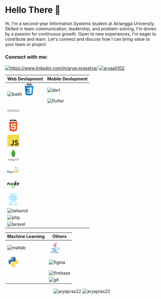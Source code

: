 ### <h1> Hello There 👋 </h1>
Hi, I'm a second-year Information Systems student at Airlangga University. Skilled in team communication, leadership, and problem-solving, I'm driven by a passion for continuous growth. Open to new experiences, I'm eager to contribute and learn. Let's connect and discuss how I can bring value to your team or project


<h3 align="left">Connect with me:</h3>
<p align="left">
<a href="https://www.linkedin.com/in/arya-prasetya/" target="blank"><img align="center" src="https://raw.githubusercontent.com/rahuldkjain/github-profile-readme-generator/master/src/images/icons/Social/linked-in-alt.svg" alt="https://www.linkedin.com/in/arya-prasetya/" height="30" width="40" /></a>
<a href="https://instagram.com/aryaa0102" target="blank"><img align="center" src="https://raw.githubusercontent.com/rahuldkjain/github-profile-readme-generator/master/src/images/icons/Social/instagram.svg" alt="aryaa0102" height="30" width="40" /></a>
</p>

| Web Devlopment | Mobile Devlopment |
| ------------- | ------------- |
| <img src="https://www.vectorlogo.zone/logos/gnu_bash/gnu_bash-icon.svg" alt="bash" width="40" height="40"/> <img src="https://raw.githubusercontent.com/devicons/devicon/master/icons/css3/css3-original-wordmark.svg" alt="css3" width="40" height="40"/> | <img src="https://www.vectorlogo.zone/logos/dartlang/dartlang-icon.svg" alt="dart" width="40" height="40"/> |
|  | <img src="https://www.vectorlogo.zone/logos/flutterio/flutterio-icon.svg" alt="flutter" width="40" height="40"/> |
| <img src="https://raw.githubusercontent.com/devicons/devicon/master/icons/express/express-original-wordmark.svg" alt="express" width="40" height="40"/> |  |
| <img src="https://raw.githubusercontent.com/devicons/devicon/master/icons/html5/html5-original-wordmark.svg" alt="html5" width="40" height="40"/> |  |
| <img src="https://raw.githubusercontent.com/devicons/devicon/master/icons/javascript/javascript-original.svg" alt="javascript" width="40" height="40"/> |  |
| <img src="https://raw.githubusercontent.com/devicons/devicon/master/icons/mongodb/mongodb-original-wordmark.svg" alt="mongodb" width="40" height="40"/> |  |
| <img src="https://raw.githubusercontent.com/devicons/devicon/master/icons/mysql/mysql-original-wordmark.svg" alt="mysql" width="40" height="40"/> |  |
| <img src="https://raw.githubusercontent.com/devicons/devicon/master/icons/nodejs/nodejs-original-wordmark.svg" alt="nodejs" width="40" height="40"/> |  |
| <img src="https://raw.githubusercontent.com/devicons/devicon/master/icons/react/react-original-wordmark.svg" alt="react" width="40" height="40"/> |  |
| <img src="https://www.vectorlogo.zone/logos/tailwindcss/tailwindcss-icon.svg" alt="tailwind" width="40" height="40"/> |  |
| <img src="https://www.vectorlogo.zone/logos/php/php-icon.svg" alt="php" width="40" height="40"/> |  |
| <img src="https://www.vectorlogo.zone/logos/laravel/laravel-icon.svg" alt="laravel" width="40" height="40"/> |  |

| Machine Learning | Others |
| ------------- | ------------- |
| <img src="https://upload.wikimedia.org/wikipedia/commons/2/21/Matlab_Logo.png" alt="matlab" width="40" height="40"/> | <img src="https://raw.githubusercontent.com/devicons/devicon/master/icons/java/java-original.svg" alt="java" width="40" height="40"/> |
| <img src="https://raw.githubusercontent.com/devicons/devicon/master/icons/python/python-original.svg" alt="python" width="40" height="40"/> | <img src="https://www.vectorlogo.zone/logos/figma/figma-icon.svg" alt="figma" width="40" height="40"/> |
|  | <img src="https://www.vectorlogo.zone/logos/firebase/firebase-icon.svg" alt="firebase" width="40" height="40"/> |
|  | <img src="https://www.vectorlogo.zone/logos/git-scm/git-scm-icon.svg" alt="git" width="40" height="40"/> |



<p align="center">
  <img align="center" height='150px' src="https://github-readme-stats.vercel.app/api?username=aryapras22&show_icons=true&locale=en" alt="aryapras22" />
  <img align="center" height='150px' src="https://github-readme-streak-stats.herokuapp.com/?user=aryapras22&" alt="aryapras22" />
</p>


